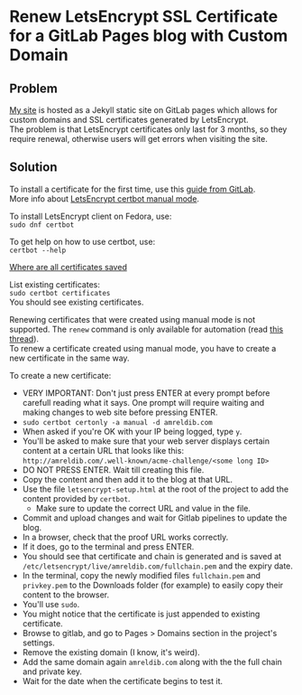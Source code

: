 # Renew LetsEncrypt SSL Certificate for a GitLab Pages blog with Custom Domain

## Problem

[My site](https://amreldib.com) is hosted as a Jekyll static site on GitLab pages which allows for custom domains and SSL certificates generated by LetsEncrypt.  
The problem is that LetsEncrypt certificates only last for 3 months, so they require renewal, otherwise users will get errors when visiting the site.  

## Solution 

To install a certificate for the first time, use this [guide from GitLab](https://about.gitlab.com/2016/04/11/tutorial-securing-your-gitlab-pages-with-tls-and-letsencrypt/).  
More info about [LetsEncrypt certbot manual mode](https://certbot.eff.org/docs/using.html#manual). 

To install LetsEncrypt client on Fedora, use:  
`sudo dnf certbot`  

To get help on how to use certbot, use:  
`certbot --help`  

[Where are all certificates saved](https://certbot.eff.org/docs/using.html#where-are-my-certificates)  

List existing certificates:  
`sudo certbot certificates`  
You should see existing certificates.  

Renewing certificates that were created using manual mode is not supported. The `renew` command is only available for automation (read [this thread](https://community.letsencrypt.org/t/certbot-manual-renew/17789/2)).  
To renew a certificate created using manual mode, you have to create a new certificate in the same way.  

To create a new certificate:  
- VERY IMPORTANT: Don't just press ENTER at every prompt before carefull reading what it says. One prompt will require waiting and making changes to web site before pressing ENTER.  
- `sudo certbot certonly -a manual -d amreldib.com`  
- When asked if you're OK with your IP being logged, type `y`.  
- You'll be asked to make sure that your web server displays certain content at a certain URL that looks like this:  
`http://amreldib.com/.well-known/acme-challenge/<some long ID>`  
- DO NOT PRESS ENTER. Wait till creating this file.  
- Copy the content and then add it to the blog at that URL.  
- Use the file `letsencrypt-setup.html` at the root of the project to add the content provided by `certbot`.  
    - Make sure to update the correct URL and value in the file.  
- Commit and upload changes and wait for Gitlab pipelines to update the blog.  
- In a browser, check that the proof URL works correctly.  
- If it does, go to the terminal and press ENTER.  
- You should see that certificate and chain is generated and is saved at `/etc/letsencrypt/live/amreldib.com/fullchain.pem` and the expiry date.  
- In the terminal, copy the newly modified files `fullchain.pem` and `privkey.pem` to the Downloads folder (for example) to easily copy their content to the browser.  
- You'll use `sudo`.  
- You might notice that the certificate is just appended to existing certificate.  
- Browse to gitlab, and go to Pages > Domains section in the project's settings.  
- Remove the existing domain (I know, it's weird).  
- Add the same domain again `amreldib.com` along with the the full chain and private key.  
- Wait for the date when the certificate begins to test it.  
